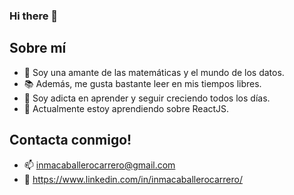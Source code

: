 ### Hi there 👋

<!--
**Inmacc96/Inmacc96** is a ✨ _special_ ✨ repository because its `README.md` (this file) appears on your GitHub profile.
-->

## Sobre mí

- 💙 Soy una amante de las matemáticas y el mundo de los datos.
- 📚 Además, me gusta bastante leer en mis tiempos libres.
- 🌱 Soy adicta en aprender y seguir creciendo todos los días.
- 🤔 Actualmente estoy aprendiendo sobre ReactJS.

## Contacta conmigo!

  - 📫 inmacaballerocarrero@gmail.com
  - :office: https://www.linkedin.com/in/inmacaballerocarrero/

<!--
## Contacta conmigo!


<p align="center">
  <a href="https://github.com/inmacc96">
    <img width="60" src="https://github.com/davidivad96/davidivad96/blob/main/logos/github-logo.png?raw=true" />
  </a>
  <a href="https://www.linkedin.com/in/david-fern%C3%A1ndez-ortiz-139b7312a/">
    <img width="50" src="https://github.com/davidivad96/davidivad96/blob/main/logos/linkedin-logo.png?raw=true" />
  </a>
  <a href="mailto:davidivad96@gmail.com">
    <img width="60" src="https://github.com/davidivad96/davidivad96/blob/main/logos/gmail-logo.png?raw=true" />
  </a>
</p>


## Lenguajes de programación más utilizados
[![Top Langs](https://github-readme-stats.vercel.app/api/top-langs/?username=inmacc96)](https://github.com/inmacc96/github-readme-stats)

-->
